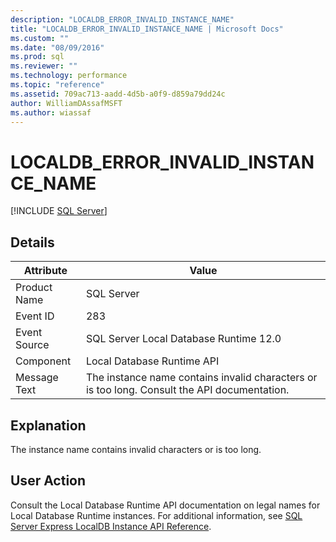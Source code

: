 ```yaml
---
description: "LOCALDB_ERROR_INVALID_INSTANCE_NAME"
title: "LOCALDB_ERROR_INVALID_INSTANCE_NAME | Microsoft Docs"
ms.custom: ""
ms.date: "08/09/2016"
ms.prod: sql
ms.reviewer: ""
ms.technology: performance
ms.topic: "reference"
ms.assetid: 709ac713-aadd-4d5b-a0f9-d859a79dd24c
author: WilliamDAssafMSFT
ms.author: wiassaf
---
```

# LOCALDB_ERROR_INVALID_INSTANCE_NAME
 [!INCLUDE [SQL Server](../../includes/applies-to-version/sqlserver.md)]
    
## Details  
  
| Attribute | Value |
| --------- | ----- |
|Product Name|SQL Server|  
|Event ID|283|  
|Event Source|SQL Server Local Database Runtime 12.0|  
|Component|Local Database Runtime API|  
|Message Text|The instance name contains invalid characters or is too long. Consult the API documentation.|  
  
## Explanation  
 The instance name contains invalid characters or is too long.  
  
## User Action  
 Consult the Local Database Runtime API documentation on legal names for Local Database Runtime instances.  For additional information, see [SQL Server Express LocalDB Instance API Reference](../../relational-databases/express-localdb-instance-apis/sql-server-express-localdb-reference-instance-apis.md).
  
  
